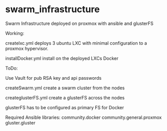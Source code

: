 # swarm_infrastructure
Swarm Infrastructure deployed on proxmox with ansible and glusterFS

Working:

createlxc.yml deploys 3 ubuntu LXC with minimal configuration to a proxmox hypervisor. 

installDocker.yml install on the deployed LXCs Docker

ToDo:

Use Vault for pub RSA key and api passwords

createSwarm.yml create a swarm cluster from the nodes

createglusterFS.yml create a glusterFS across the nodes

glusterFS has to be configured as primary FS for Docker

Required Ansible libraries:
community.docker
community.general.proxmox
gluster.gluster
